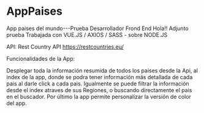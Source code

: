 # AppPaises
App paises del mundo---Prueba Desarrollador Frond End
Hola!! Adjunto prueba Trabajada con VUE.JS / AXIOS / SASS - sobre NODE.JS

API: Rest Country API https://restcountries.eu/

Funcionalidades de la App:

Desplegar toda la información resumida de todos los paises desde la Api, al index de la app, donde se podra tener información más detallada de cada pais al darle click a cada pais. Igualmente se puede filtrar la información desde el index atraves de sus Regiones, o buscando directamente el pais en el buscador. Por último la app permite personalizar la versión de color del app.



